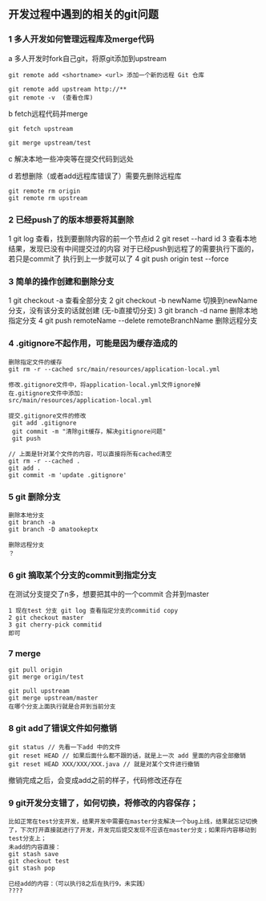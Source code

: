 ## 开发过程中遇到的相关的git问题

### 1 多人开发如何管理远程库及merge代码

a 多人开发时fork自己git，将原git添加到upstream
```
git remote add <shortname> <url> 添加一个新的远程 Git 仓库

git remote add upstream http://**
git remote -v  (查看仓库)

```
b fetch远程代码并merge
```
git fetch upstream

git merge upstream/test
```
c 解决本地一些冲突等在提交代码到远处

d 若想删除（或者add远程库错误了）需要先删除远程库

```
git remote rm origin
git remote rm upstream
```

### 2 已经push了的版本想要将其删除

1 git log 查看，找到要删除内容的前一个节点id
2 git reset --hard id
3 查看本地结果，发现已没有中间提交过的内容
对于已经push到远程了的需要执行下面的，若只是commit了 执行到上一步就可以了
4 git push origin test --force


### 3 简单的操作创建和删除分支

1 git checkout -a 查看全部分支
2 git checkout -b newName 切换到newName分支，没有该分支的话就创建 (无-b直接切分支)
3 git branch -d name 删除本地指定分支
4 git push remoteName --delete remoteBranchName 删除远程分支



### 4 .gitignore不起作用，可能是因为缓存造成的
```
删除指定文件的缓存
git rm -r --cached src/main/resources/application-local.yml

修改.gitignore文件中，将application-local.yml文件ignore掉
在.gitignore文件中添加:
src/main/resources/application-local.yml

提交.gitignore文件的修改
 git add .gitignore
 git commit -m "清除git缓存，解决gitignore问题"
 git push

// 上面是针对某个文件的内容，可以直接将所有cached清空
git rm -r --cached .
git add .
git commit -m 'update .gitignore'

```


### 5 git 删除分支
 ```
 删除本地分支
 git branch -a
 git branch -D amatookeptx
 
 删除远程分支
 ？
 ```
 
### 6 git 摘取某个分支的commit到指定分支

在测试分支提交了n多，想要把其中的一个commit 合并到master
```
1 现在test 分支 git log 查看指定分支的commitid copy
2 git checkout master
3 git cherry-pick commitid
即可
```

### 7 merge
```
git pull origin 
git merge origin/test

git pull upstream 
git merge upstream/master
在哪个分支上面执行就是合并到当前分支
```

### 8 git add了错误文件如何撤销
```
git status // 先看一下add 中的文件 
git reset HEAD // 如果后面什么都不跟的话，就是上一次 add 里面的内容全部撤销
git reset HEAD XXX/XXX/XXX.java // 就是对某个文件进行撤销
```
撤销完成之后，会变成add之前的样子，代码修改还存在

### 9 git开发分支错了，如何切换，将修改的内容保存；
```
比如正常在test分支开发，结果开发中需要在master分支解决一个bug上线，结果就忘记切换了，下次打开直接就进行了开发，开发完后提交发现不应该在master分支；如果将内容移动到test分支上；
未add的内容直接：
git stash save
git checkout test
git stash pop

已经add的内容：（可以执行8之后在执行9，未实践）
????

```
